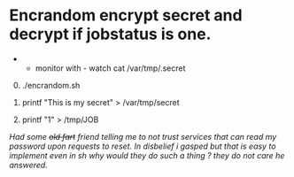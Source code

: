 # Encrandom encrypt secret and decrypt if jobstatus is one.
* - monitor with - watch cat /var/tmp/.secret

 0. ./encrandom.sh

 1. printf "This is my secret" > /var/tmp/secret

 2. printf "1" > /tmp/JOB

 *Had some ~~old fart~~ friend telling me to not trust services that can read my password upon requests to reset.*
 *In disbelief i gasped but that is easy to implement even in sh why would they do such a thing ?*
 *they do not care he answered.*
